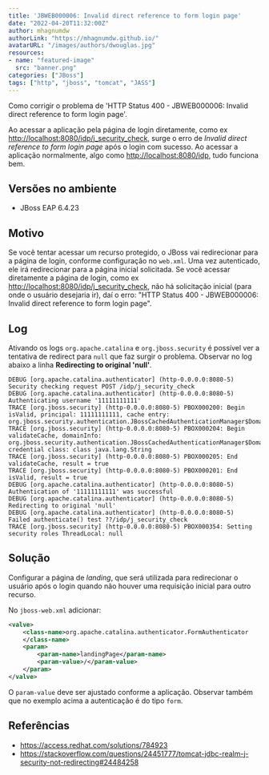 ```yaml
---
title: 'JBWEB000006: Invalid direct reference to form login page'
date: "2022-04-20T11:32:00Z"
author: mhagnumdw
authorLink: "https://mhagnumdw.github.io/"
avatarURL: "/images/authors/dwouglas.jpg"
resources:
- name: "featured-image"
  src: "banner.png"
categories: ["JBoss"]
tags: ["http", "jboss", "tomcat", "JASS"]
---
```


Como corrigir o problema de 'HTTP Status 400 - JBWEB000006: Invalid direct reference to form login page'.

<!--more-->

Ao acessar a aplicação pela página de login diretamente, como ex <http://localhost:8080/idp/j_security_check>, surge o erro de _Invalid direct reference to form login page_ após o login com sucesso. Ao acessar a aplicação normalmente, algo como <http://localhost:8080/idp>, tudo funciona bem.

## Versões no ambiente

- JBoss EAP 6.4.23

## Motivo

Se você tentar acessar um recurso protegido, o JBoss vai redirecionar para a página de login, conforme configuração no `web.xml`. Uma vez autenticado, ele irá redirecionar para a página inicial solicitada. Se você acessar diretamente a página de login, como ex <http://localhost:8080/idp/j_security_check>, não há solicitação inicial (para onde o usuário desejaria ir), daí o erro: "HTTP Status 400 - JBWEB000006: Invalid direct reference to form login page".

## Log

Ativando os logs `org.apache.catalina` e `org.jboss.security` é possível ver a tentativa de redirect para `null` que faz surgir o problema. Observar no log abaixo a linha **Redirecting to original 'null'**.

```text
DEBUG [org.apache.catalina.authenticator] (http-0.0.0.0:8080-5) Security checking request POST /idp/j_security_check
DEBUG [org.apache.catalina.authenticator] (http-0.0.0.0:8080-5) Authenticating username '11111111111'
TRACE [org.jboss.security] (http-0.0.0.0:8080-5) PBOX000200: Begin isValid, principal: 11111111111, cache entry: org.jboss.security.authentication.JBossCachedAuthenticationManager$DomainInfo@633c863
TRACE [org.jboss.security] (http-0.0.0.0:8080-5) PBOX000204: Begin validateCache, domainInfo: org.jboss.security.authentication.JBossCachedAuthenticationManager$DomainInfo@633c863, credential class: class java.lang.String
TRACE [org.jboss.security] (http-0.0.0.0:8080-5) PBOX000205: End validateCache, result = true
TRACE [org.jboss.security] (http-0.0.0.0:8080-5) PBOX000201: End isValid, result = true
DEBUG [org.apache.catalina.authenticator] (http-0.0.0.0:8080-5) Authentication of '11111111111' was successful
DEBUG [org.apache.catalina.authenticator] (http-0.0.0.0:8080-5) Redirecting to original 'null'
DEBUG [org.apache.catalina.authenticator] (http-0.0.0.0:8080-5)  Failed authenticate() test ??/idp/j_security_check
TRACE [org.jboss.security] (http-0.0.0.0:8080-5) PBOX000354: Setting security roles ThreadLocal: null
```

## Solução

Configurar a página de _landing_, que será utilizada para redirecionar o usuário após o login quando não houver uma requisição inicial para outro recurso.

No `jboss-web.xml` adicionar:

```xml
<valve>
    <class-name>org.apache.catalina.authenticator.FormAuthenticator
    </class-name>
    <param>
        <param-name>landingPage</param-name>
        <param-value>/</param-value>
    </param>
</valve>
```

O `param-value` deve ser ajustado conforme a aplicação. Observar também que no exemplo acima a autenticação é do tipo `form`.

## Referências

- <https://access.redhat.com/solutions/784923>
- <https://stackoverflow.com/questions/24451777/tomcat-jdbc-realm-j-security-not-redirecting#24484258>
